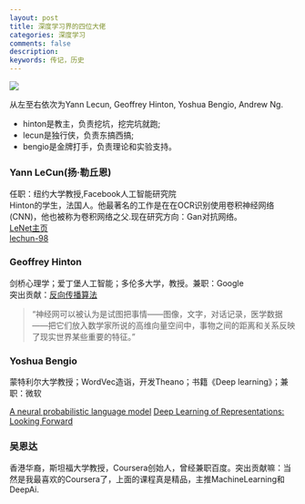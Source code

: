 ```yaml
---
layout: post
title: 深度学习界的四位大佬
categories: 深度学习
comments: false
description: 
keywords: 传记，历史
---
```


![](http://p5iojc2zy.bkt.clouddn.com/_posts/_image/2018-03-14-21-03-29.jpg)

从左至右依次为Yann Lecun, Geoffrey Hinton, Yoshua Bengio, Andrew Ng.
- hinton是教主，负责挖坑，挖完坑就跑;
- lecun是独行侠，负责东搞西搞;
- bengio是金牌打手，负责理论和实验支持。
### Yann LeCun(扬·勒丘恩)
任职：纽约大学教授,Facebook人工智能研究院<br>
Hinton的学生，法国人。他最著名的工作是在在OCR识别使用卷积神经网络 (CNN)，他也被称为卷积网络之父.现在研究方向：Gan对抗网络。  
[LeNet主页](http://yann.lecun.com/exdb/mnist/)  
[lechun-98](http://yann.lecun.com/exdb/publis/pdf/lecun-98.pdf)
### Geoffrey Hinton
剑桥心理学；爱丁堡人工智能；多伦多大学，教授。兼职：Google<br>
突出贡献：[反向传播算法](https://zhuanlan.zhihu.com/p/21407711?refer=intelligentunit) 
>“神经网可以被认为是试图把事情——图像，文字，对话记录，医学数据——把它们放入数学家所说的高维向量空间中，事物之间的距离和关系反映了现实世界某些重要的特征。”
### Yoshua Bengio
蒙特利尔大学教授；WordVec造诣，开发Theano；书籍《Deep learning》；兼职：微软<br>

[A neural probabilistic language model](http://www.jmlr.org/papers/volume3/bengio03a/bengio03a.pdf)
[Deep Learning of Representations: Looking Forward](https://link.springer.com/chapter/10.1007/978-3-642-39593-2_1)

### 吴恩达
香港华裔，斯坦福大学教授，Coursera创始人，曾经兼职百度。突出贡献嘛：当然是我最喜欢的Coursera了，上面的课程真是精品，主推MachineLearning和DeepAi.
